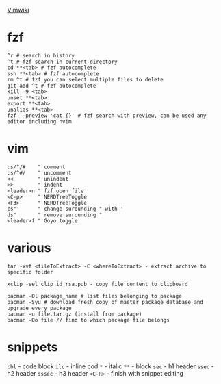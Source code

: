 [Vimwiki](Vimwiki)

# fzf

```
^r # search in history
^t # fzf search in current directory
cd **<tab> # fzf autocomplete
ssh **<tab> # fzf autocomplete
rm ^t # fzf you can select multiple files to delete
git add ^t # fzf autocomplete
kill -9 <tab>
unset **<tab>
export **<tab>
unalias **<tab>
fzf --preview 'cat {}' # fzf search with preview, can be used any editor including nvim
```

# vim

```
:s/^/#    " comment
:s/^#/    " uncomment
<<        " unindent
>>        " indent
<leader>n " fzf open file
<C-p>     " NERDTreeToggle
<F3>      " NERDTreeToggle
cs"'      " change surounding " with '
ds"       " remove surounding "
<leader>f " Goyo toggle
```

# various

```
tar -xvf <fileToExtract> -C <whereToExtract> - extract archive to specific folder
```

```
xclip -sel clip id_rsa.pub - copy file content to clipboard
```

```
pacman -Ql package_name # list files belonging to package
pacman -Syu # download fresh copy of master package database and upgrade every package 
pacman -u file.tar.gz (install from package)
pacman -Qo file // find to which package file belongs
```

# snippets

`cbl` - code block
`ilc` - inline cod
`*` - italic
`**` - block
`sec` - h1 header
`ssec` - h2 header
`sssec` - h3 header
`<C-R>` - finish with snippet editing
